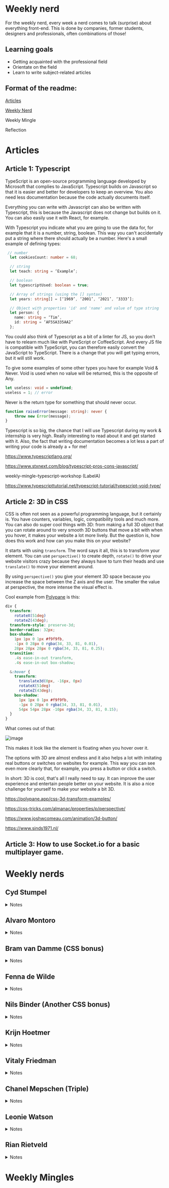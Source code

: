 # Weekly nerd

For the weekly nerd, every week a nerd comes to talk (surprise) about everything front-end. This is done by companies, former students, designers and professionals, often combinations of those!

## Learning goals
- Getting acquainted with the professional field
- Orientate on the field
- Learn to write subject-related articles

## Format of the readme:
[Articles](https://github.com/maggness/weekly-nerd-2122/edit/master/README.md#articles)

[Weekly Nerd](https://github.com/maggness/weekly-nerd-2122/edit/master/README.md#weekly-nerds)

Weekly Mingle

Reflection

# Articles
## Article 1: Typescript

TypeScript is an open-source programming language developed by Microsoft that complies to JavaScript. Typescript builds on Javascript so that it is easier and better for developers to keep an overview. You also need less documentation because the code actually documents itself.

Everything you can write with Javascript can also be written with Typescript, this is because the Javascript does not change but builds on it. You can also easily use it with React, for example.

With Typescript you indicate what you are going to use the data for, for example that it is a number, string, boolean. This way you can't accidentally put a string where there should actually be a number. Here's a small example of defining types:

``` typescript
 // number
  let cookiesCount: number = 68;

  // string
  let teach: string = ‘Example’;

  // boolean
  let typescriptUsed: boolean = true;

  // Array of strings (using the [] syntax)
  let years: string[] = [‘1969’, ‘2001’, ‘2021’, ‘3333’];

  // Object with properties 'id' and 'name' and value of type string
  let person: {
    name: string = ‘Tim’,
    id: string = ‘AF5SA335AA2’
  };
```

You could also think of Typescript as a bit of a linter for JS, so you don't have to relearn much like with PureScript or CoffeeScript. And every JS file is compatible with TypeScript, you can therefore easily convert the JavaScript to TypeScript. There is a change that you will get typing errors, but it will still work.

To give some examples of some other types you have for example Void & Never. Void is used when no value will be returned, this is the opposite of Any.
``` typescript
let useless: void = undefined;
useless = 1; // error
```

Never is the return type for something that should never occur.
``` typescript
function raiseError(message: string): never {
    throw new Error(message);
}
```
Typescript is so big, the chance that I will use Typescript during my work & internship is very high. Really interesting to read about it and get started with it. Also, the fact that writing documentation becomes a lot less a part of writing your code is already a + for me!

https://www.typescriptlang.org/

https://www.stxnext.com/blog/typescript-pros-cons-javascript/

weekly-mingle-typescript-workshop (LabelA)

https://www.typescripttutorial.net/typescript-tutorial/typescript-void-type/

## Article 2: 3D in CSS

CSS is often not seen as a powerful programming language, but it certainly is. You have counters, variables, logic, compatibility tools and much more. You can also do super cool things with 3D: from making a full 3D object that you can rotate around to very smooth 3D buttons that move a bit with when you hover, it makes your website a lot more lively. But the question is, how does this work and how can you make this on your website?

It starts with using `transform`. The word says it all, this is to transform your element. You can use `perspective()` to create depth, `rotate()` to drive your website visitors crazy because they always have to turn their heads and use `translate()` to move your element around.

By using `perspective()` you give your element 3D space because you increase the space between the Z axis and the user. The smaller the value at perspective, the more intense the visual effect is.

Cool example from [Polypane](https://polypane.app/css-3d-transform-examples/) is this:
``` css
div {
  transform:
    rotateX(51deg)
    rotateZ(43deg);
  transform-style: preserve-3d;
  border-radius: 32px;
  box-shadow:
    1px 1px 0 1px #f9f9fb,
    -1px 0 28px 0 rgba(34, 33, 81, 0.01),
    28px 28px 28px 0 rgba(34, 33, 81, 0.25);
  transition:
    .4s ease-in-out transform,
    .4s ease-in-out box-shadow;

  &:hover {
    transform:
      translate3d(0px, -16px, 0px)
      rotateX(51deg)
      rotateZ(43deg);
    box-shadow:
      1px 1px 0 1px #f9f9fb,
      -1px 0 28px 0 rgba(34, 33, 81, 0.01),
      54px 54px 28px -10px rgba(34, 33, 81, 0.15);
  }
}
```
What comes out of that:

![image](https://user-images.githubusercontent.com/30145681/174489278-6658d3fe-f049-48bd-b270-491b6d524ef6.png)

This makes it look like the element is floating when you hover over it.

The options with 3D are almost endless and it also helps a lot with imitating real buttons or switches on websites for example. This way you can see even more clearly that, for example, you press a button or click a switch.

In short: 3D is cool, that's all I really need to say. It can improve the user experience and entertain people better on your website. It is also a nice challenge for yourself to make your website a bit 3D.

https://polypane.app/css-3d-transform-examples/

https://css-tricks.com/almanac/properties/p/perspective/

https://www.joshwcomeau.com/animation/3d-button/

https://www.sinds1971.nl/

## Article 3: How to use Socket.io for a basic multiplayer game.


# Weekly nerds

## Cyd Stumpel
<details>
<summary>Notes</summary>
Accessibility is more than important for a website.

You need to design your websites responsive so that every user can view your website

As a front-ender you need to be able to give advice on design and code.

Error states are very important to include when designing and creating your website. Also with forms
</details>

## Alvaro Montoro
<details>
<summary>Notes</summary>
All the way from Texas and has been in the business for over 15 years damn

You can also use CSS to draw, he makes art with CSS. Also css is good for reduced motion, responsiveness, user preferences & color contrast.

You can use 1 div's to make drawings

With clip path, masks, filters, blender mode, transformations, box-shadows & border radius you can make cool things.

https://alvaromontoro.com/projects (examples)
</details>

## Bram van Damme (CSS bonus)
 <details>
<summary>Notes</summary>
cascade is through can declarations determines which style you see

goes by priority, you have styling from the browser itself but they have less priority than your own. you have user preference, eg visually impaired > larger text. Transitions have the highest priority.

Newer css can @layer, works a bit like Photoshop with layers. First declared layer has the least priority and last highest priority. @layer layer name {}

@layer with the same name will be merged

at the top of your css file you can
`@layer name, name, name, name;`
this is how you declare the next of your layer

you can
`@import url(style.css)` to import other style
</details>
 
## Fenna de Wilde
  <details>
<summary>Notes</summary>
Websites need to be more accessible, unfortunately companies are not that busy with this yet. In America it is illegal to have an inaccessible website.

You don't necessarily have to put design aside to have a nice accessible website.

Think carefully about screen readers

In the future maybe let AI generate websites, now working on art.
</details>
  
## Nils Binder (Another CSS bonus)
<details>
<summary>Notes</summary>
<cite> for art

counter tag css, counter-increment & counter-reset

``` css
counter-reset:name;
counter-incement:name;

:before
content: counter(name, lower-alpha) ") ";
```

fancy border radius - github (useful)
 </details>
 
## Krijn Hoetmer
<details>
<summary>Notes</summary>
User friendly, and an extension of something physical, for example with buttons.

ask open feedback questions during an interview

A web app is never finished, you can always get feedback and improve it.

Keep it as simple as possible for users

Whatever you think of, it's being abused. even if you don't realize it: let people select wrong colors and then it will not be visible to the colorblind

Further development is difficult, if it becomes too complex it may no longer be accessible for some of your users. 
 </details>
 
 ## Vitaly Friedman
<details>
<summary>Notes</summary>

https://www.smashingmagazine.com/
https://yellowlab.tools/ (useful for testing)

some products are very complex, you have to make that easier for the users. Or make the complexity so that it works well for experts, such as at the dentist.

don't make navigation on your website too difficult, if it is very complex make it as structured as possible.

With complex nav good breadcrumbs.

No hover at menus > major irritation

no error messages under your form inputs, keyboard and everything gets in the way.

explanation of buttons that are disabled why they are
</details>
 
## Chanel Mepschen (Triple)
<details>
<summary>Notes</summary>
 
setup: Git, NPM, react/next.js & typescript

Typescript gives good feedback

eslint & prettier makes your code beautiful, clear

SASS > formulas in css, fewer errors

give customers preview

nice internship place?
 </details>
 
 ## Leonie Watson
<details>
<summary>Notes</summary>
 
You always start with the user architecture, not with graphic design but with voice design.

Screen readers can differ in voice, gender and, for example, accent. That's TTS, this tts keeps getting better and better

css speech module > not supported by most browsers

SSML > is used by google home etc

Give blind people the choice to skip content if they don't find it useful, makes alt texts longer with a nice and good description. More info = know what you can do with it / more atmosphere

make states clear when something is pressed, focus etc

Screen readers are not perfect, they often have things with pronunciation errors. You can't do anything about this
</details>

## Rian Rietveld
 <details>
<summary>Notes</summary>
  
Cognitive disabilities are, for example, people whose brains work differently

You have permanent cognitive limitations and temporary

Permanent is his e.g. ADHD, autism, dyslexia, anxiety disorder

Temporary: you are drunk or you have a hangover, sadness, angry, irritated, tired, noisy environment

Consistency navigation layout
- menu in the same place
- breadcrumbs on
- grip & clear title

Put names with icons, don't assume foreknowledge

With animations, make something calm. Give the user control whether they want to see the animation

No big pieces in all caps, that's hard to read

Use headings, subheadings & paragraphs

Make contacting as easy as possible, offer many options

Don't remove the label from forms when they fill in things, label above the input box
Put things that belong together
Tell what happens when you press the submit button
</details>
 
 # Weekly Mingles
